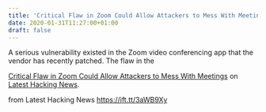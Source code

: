```yaml
---
title: 'Critical Flaw in Zoom Could Allow Attackers to Mess With Meetings'
date: 2020-01-31T11:27:00+01:00
draft: false
---
```


A serious vulnerability existed in the Zoom video conferencing app that the vendor has recently patched. The flaw in the

[Critical Flaw in Zoom Could Allow Attackers to Mess With Meetings](https://latesthackingnews.com/2020/01/31/critical-flaw-in-zoom-could-allow-attackers-to-mess-with-meetings/) on [Latest Hacking News](https://latesthackingnews.com).

  
  
from Latest Hacking News https://ift.tt/3aWB9Xy